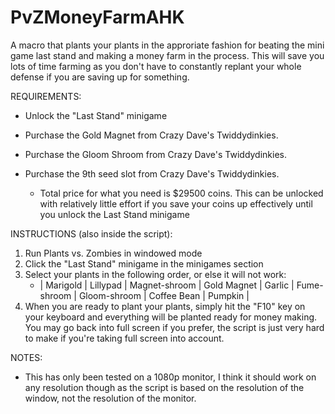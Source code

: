 # PvZMoneyFarmAHK
A macro that plants your plants in the approriate fashion for beating the mini game last stand and making a money farm in the process. This will save you lots of time farming as you don't have to constantly replant your whole defense if you are saving up for something.

REQUIREMENTS:
- Unlock the "Last Stand" minigame
- Purchase the Gold Magnet from Crazy Dave's Twiddydinkies.
- Purchase the Gloom Shroom from Crazy Dave's Twiddydinkies.
- Purchase the 9th seed slot from Crazy Dave's Twiddydinkies.

  - Total price for what you need is $29500 coins. This can be unlocked with relatively little effort if you save your coins up effectively until you unlock the Last Stand             minigame

INSTRUCTIONS (also inside the script):
1. Run Plants vs. Zombies in windowed mode
2. Click the "Last Stand" minigame in the minigames section
3. Select your plants in the following order, or else it will not work:
   - | Marigold | Lillypad | Magnet-shroom | Gold Magnet | Garlic | Fume-shroom | Gloom-shroom | Coffee Bean | Pumpkin |
4. When you are ready to plant your plants, simply hit the "F10" key on your keyboard and everything will be planted ready for money making. You may go back into full screen if you prefer, the script is just very hard to make if you're taking full screen into account.

NOTES:
- This has only been tested on a 1080p monitor, I think it should work on any resolution though as the script is based on the resolution of the window, not the resolution of the     monitor.
